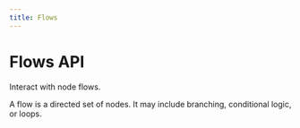```yaml
---
title: Flows
---
```


# Flows API

Interact with node flows.

A flow is a directed set of nodes. It may include branching, conditional logic, or loops.

